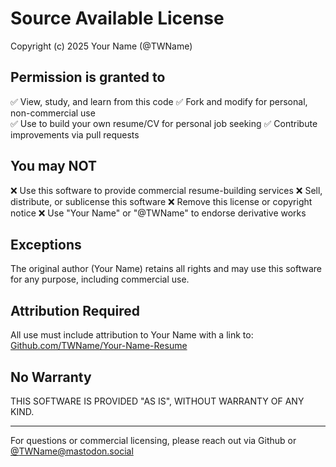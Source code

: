# Source Available License

Copyright (c) 2025 Your Name (@TWName)

## Permission is granted to

✅ View, study, and learn from this code
✅ Fork and modify for personal, non-commercial use  
✅ Use to build your own resume/CV for personal job seeking
✅ Contribute improvements via pull requests

## You may NOT

❌ Use this software to provide commercial resume-building services
❌ Sell, distribute, or sublicense this software
❌ Remove this license or copyright notice
❌ Use "Your Name" or "@TWName" to endorse derivative works

## Exceptions

The original author (Your Name) retains all rights and may use this software for any purpose, including commercial use.

## Attribution Required

All use must include attribution to Your Name with a link to:
[Github.com/TWName/Your-Name-Resume](https://github.com/TWName/Your-Name-Resume)

## No Warranty

THIS SOFTWARE IS PROVIDED "AS IS", WITHOUT WARRANTY OF ANY KIND.

---

For questions or commercial licensing, please reach out via Github or [@TWName@mastodon.social](https://mastodon.social/@TWName)
